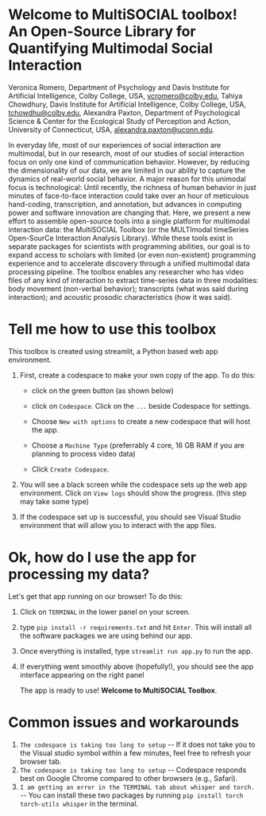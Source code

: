 # Welcome to MultiSOCIAL toolbox! An Open-Source Library for Quantifying Multimodal Social Interaction

Veronica Romero, Department of Psychology and Davis Institute for Artificial Intelligence,  Colby College, USA, vcromero@colby.edu, Tahiya Chowdhury, Davis Institute for Artificial Intelligence,  Colby College, USA, tchowdhu@colby.edu, Alexandra Paxton, Department of Psychological Science & Center for the Ecological Study of Perception and Action,  University of Connecticut, USA, alexandra.paxton@uconn.edu.

In everyday life, most of our experiences of social interaction are multimodal, but in our research, most of our studies of social interaction focus on only one kind of communication behavior. However, by reducing the dimensionality of our data, we are limited in our ability to capture the dynamics of real-world social behavior. A major reason for this unimodal focus is technological: Until recently, the richness of human behavior in just minutes of face-to-face interaction could take over an hour of meticulous hand-coding, transcription, and annotation, but advances in computing power and software innovation are changing that. Here, we present a new effort to assemble open-source tools into a single platform for multimodal interaction data: the MultiSOCIAL Toolbox (or the MULTImodal timeSeries Open-SourCe Interaction Analysis Library). While these tools exist in separate packages for scientists with programming abilities, our goal is to expand access to scholars with limited (or even non-existent) programming experience and to accelerate discovery through a unified multimodal data processing pipeline. The toolbox enables any researcher who has video files of any kind of interaction to extract time-series data in three modalities: body movement (non-verbal behavior); transcripts (what was said during interaction); and acoustic prosodic characteristics (how it was said).


# Tell me how to use this toolbox

This toolbox is created using streamlit, a Python based web app environment.

1. First, create a codespace to make your own copy of the app. To do this:
   - click on the green button (as shown below)
  
   - click on `Codespace`. Click on the `...` beside Codespace for settings.
   - Choose `New with options` to create a new codespace that will host the app.
   - Choose a `Machine Type` (preferrably 4 core, 16 GB RAM if you are planning to process video data)
   - Click `Create Codespace`.

2. You will see a black screen while the codespace sets up the web app environment. Click on `View logs` should show the progress. (this step may take some type)
  
3. If the codespace set up is successful, you should see Visual Studio environment that will allow you to interact with the app files.

# Ok, how do I use the app for processing my data?

Let's get that app running on our browser! To do this:

1. Click on `TERMINAL` in the lower panel on your screen.
2. type `pip install -r requirements.txt` and hit `Enter`. This will install all the software packages we are using behind our app.
3. Once everything is installed, type `streamlit run app.py` to run the app.
4. If everything went smoothly above (hopefully!), you should see the app interface appearing on the right panel

   The app is ready to use! **Welcome to MultiSOCIAL Toolbox**. 

# Common issues and workarounds

1. `The codespace is taking too long to setup` -- If it does not take you to the Visual studio symbol within a few minutes, feel free to refresh your browser tab.
2. `The codespace is taking too long to setup` -- Codespace responds best on Google Chrome compared to other browsers (e.g., Safari).
3. `I am getting an error in the TERMINAL tab about whisper and torch.` -- You can install these two packages by running `pip install torch torch-utils whisper` in the terminal.


